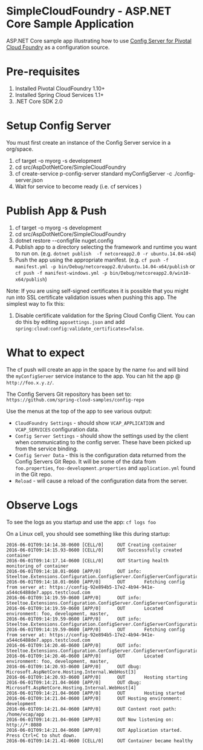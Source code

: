 # SimpleCloudFoundry - ASP.NET Core Sample Application 
ASP.NET Core sample app illustrating how to use [Config Server for Pivotal Cloud Foundry](http://docs.pivotal.io/spring-cloud-services/config-server/) as a configuration source.

# Pre-requisites

1. Installed Pivotal CloudFoundry 1.10+
2. Installed Spring Cloud Services 1.1+
3. .NET Core SDK 2.0

# Setup Config Server
You must first create an instance of the Config Server service in a org/space.

1. cf target -o myorg -s development
2. cd src/AspDotNetCore/SimpleCloudFoundry
3. cf create-service p-config-server standard myConfigServer -c ./config-server.json
4. Wait for service to become ready (i.e. cf services )

# Publish App & Push

1. cf target -o myorg -s development
2. cd src/AspDotNetCore/SimpleCloudFoundry
3. dotnet restore --configfile nuget.config
4. Publish app to a directory selecting the framework and runtime you want to run on. 
(e.g. `dotnet publish  -f netcoreapp2.0 -r ubuntu.14.04-x64`)
5. Push the app using the appropriate manifest.
 (e.g. `cf push -f manifest.yml -p bin/Debug/netcoreapp2.0/ubuntu.14.04-x64/publish` or `cf push -f manifest-windows.yml -p bin/Debug/netcoreapp2.0/win10-x64/publish`) 


Note: If you are using self-signed certificates it is possible that you might run into SSL certificate validation issues when pushing this app. The simplest way to fix this:

1. Disable certificate validation for the Spring Cloud Config Client.  You can do this by editing `appsettings.json` and add `spring:cloud:config:validate_certificates=false`.

# What to expect
The cf push will create an app in the space by the name `foo` and will bind the `myConfigServer` service instance to the app. You can hit the app @ `http://foo.x.y.z/`.

The Config Servers Git repository has been set to: `https://github.com/spring-cloud-samples/config-repo`

Use the menus at the top of the app to see various output:

* `CloudFoundry Settings` - should show `VCAP_APPLICATION` and `VCAP_SERVICES` configuration data.
* `Config Server Settings` - should show the settings used by the client when communicating to the config server.  These have been picked up from the service binding.
* `Config Server Data` - this is the configuration data returned from the Config Servers Git Repo. It will be some of the data from `foo.properties`, `foo-development.properties` and `application.yml` found in the Git repo.
* `Reload` - will cause a reload of the configuration data from the server.

# Observe Logs
To see the logs as you startup and use the app: `cf logs foo`

On a Linux cell, you should see something like this during startup:
```
2016-06-01T09:14:14.38-0600 [CELL/0]     OUT Creating container
2016-06-01T09:14:15.93-0600 [CELL/0]     OUT Successfully created container
2016-06-01T09:14:17.14-0600 [CELL/0]     OUT Starting health monitoring of container
2016-06-01T09:14:18.01-0600 [APP/0]      OUT info: Steeltoe.Extensions.Configuration.ConfigServer.ConfigServerConfigurationProvider[0]
2016-06-01T09:14:18.01-0600 [APP/0]      OUT       Fetching config from server at: https://config-92e894b5-17e2-4b94-941e-a544c6488de7.apps.testcloud.com
2016-06-01T09:14:19.59-0600 [APP/0]      OUT info: Steeltoe.Extensions.Configuration.ConfigServer.ConfigServerConfigurationProvider[0]
2016-06-01T09:14:19.59-0600 [APP/0]      OUT       Located environment: foo, development, master, 
2016-06-01T09:14:19.59-0600 [APP/0]      OUT info: Steeltoe.Extensions.Configuration.ConfigServer.ConfigServerConfigurationProvider[0]
2016-06-01T09:14:19.59-0600 [APP/0]      OUT       Fetching config from server at: https://config-92e894b5-17e2-4b94-941e-a544c6488de7.apps.testcloud.com
2016-06-01T09:14:20.46-0600 [APP/0]      OUT info: Steeltoe.Extensions.Configuration.ConfigServer.ConfigServerConfigurationProvider[0]
2016-06-01T09:14:20.46-0600 [APP/0]      OUT       Located environment: foo, development, master, 
2016-06-01T09:14:20.93-0600 [APP/0]      OUT dbug: Microsoft.AspNetCore.Hosting.Internal.WebHost[3]
2016-06-01T09:14:20.93-0600 [APP/0]      OUT       Hosting starting
2016-06-01T09:14:21.04-0600 [APP/0]      OUT dbug: Microsoft.AspNetCore.Hosting.Internal.WebHost[4]
2016-06-01T09:14:21.04-0600 [APP/0]      OUT       Hosting started
2016-06-01T09:14:21.04-0600 [APP/0]      OUT Hosting environment: development
2016-06-01T09:14:21.04-0600 [APP/0]      OUT Content root path: /home/vcap/app
2016-06-01T09:14:21.04-0600 [APP/0]      OUT Now listening on: http://*:8080
2016-06-01T09:14:21.04-0600 [APP/0]      OUT Application started. Press Ctrl+C to shut down.
2016-06-01T09:14:21.41-0600 [CELL/0]     OUT Container became healthy

```


